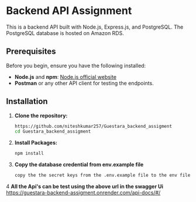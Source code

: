 # Backend API Assignment

This is a backend API built with Node.js, Express.js, and PostgreSQL. The PostgreSQL database is hosted on Amazon RDS.

## Prerequisites

Before you begin, ensure you have the following installed:

- **Node.js** and **npm**: [Node.js official website](https://nodejs.org/)
- **Postman** or any other API client for testing the endpoints.

## Installation

1. **Clone the repository:**

   ```sh
   https://github.com/niteshkumar257/Guestara_backend_assigment
   cd Guestara_backend_assigment

2. **Install Packages:**

   ```sh
   npm install
3. **Copy the database credential from env.example file**   
   
   ```sh
   copy the the secret keys from the .env.example file to the env file 

4 **All the Api's can be test using the above url in the swagger Ui**
  https://guestara-backend-assigment.onrender.com/api-docs/#/

